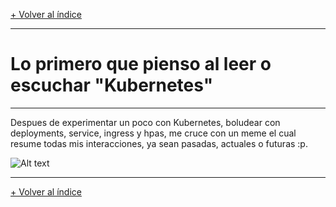 [+ Volver al índice](../INDICE.md)

---

# Lo primero que pienso al leer o escuchar "Kubernetes"

---

Despues de experimentar un poco con Kubernetes, boludear con deployments, service,
ingress y hpas, me cruce con un meme el cual resume todas mis interacciones,
ya sean pasadas, actuales o futuras :p. 

![Alt text](https://i.imgur.com/Fc66ewL.jpeg "Meme-k8s")

---

[+ Volver al índice](../INDICE.md)
